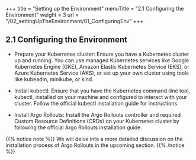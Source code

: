 +++
title = "Setting up the Environment"
menuTitle = "2.1 Configuring the Environment"
weight = 3
url = "/02_settingUpTheEnvironment/01_ConfiguringEnv"
+++

## 2.1 Configuring the Environment

<!-- {{% notice note %}}
Dokümanttasyon vs.
{{% /notice %}} -->

* Prepare your Kubernetes cluster: Ensure you have a Kubernetes cluster up and running. You can use managed Kubernetes services like Google Kubernetes Engine (GKE), Amazon Elastic Kubernetes Service (EKS), or Azure Kubernetes Service (AKS), or set up your own cluster using tools like kubeadm, minikube, or kind.

* Install kubectl: Ensure that you have the Kubernetes command-line tool, kubectl, installed on your machine and configured to interact with your cluster. Follow the official kubectl installation guide for instructions.

* Install Argo Rollouts: Install the Argo Rollouts controller and required Custom Resource Definitions (CRDs) on your Kubernetes cluster by following the official Argo Rollouts installation guide.


{{% notice note %}}
We will delve into a more detailed discussion on the installation process of Argo Rollouts in the upcoming section.
{{% /notice %}}
